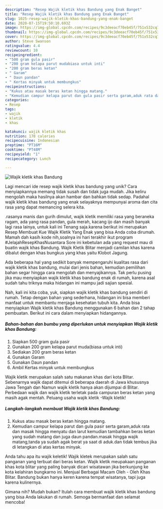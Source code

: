 ```yaml
---
description: "Resep Wajik kletik khas Bandung yang Enak Banget"
title: "Resep Wajik kletik khas Bandung yang Enak Banget"
slug: 1025-resep-wajik-kletik-khas-bandung-yang-enak-banget
date: 2020-07-15T19:50:10.693Z
image: https://img-global.cpcdn.com/recipes/9c3deeacf70eb45f/751x532cq70/wajik-kletik-khas-bandung-foto-resep-utama.jpg
thumbnail: https://img-global.cpcdn.com/recipes/9c3deeacf70eb45f/751x532cq70/wajik-kletik-khas-bandung-foto-resep-utama.jpg
cover: https://img-global.cpcdn.com/recipes/9c3deeacf70eb45f/751x532cq70/wajik-kletik-khas-bandung-foto-resep-utama.jpg
author: Steve Swanson
ratingvalue: 4.4
reviewcount: 10
recipeingredient:
- "500 gram gula pasir"
- "200 gram kelapa parut mudabiasa untuk inti"
- "200 gram beras ketan"
- " Garam"
- " Daun pandan"
- " Kertas minyak untuk membungkus"
recipeinstructions:
- "Kukus atau masak beras ketan hingga matang."
- "Kemudian campur kelapa parut dan gula pasir serta garam,aduk rata dan masak hingga menyatu dan larut kemudian tambahkan beras ketan yang sudah matang dan juga daun pandan.masak hingga wajik matang,tanda ya sudah agak berat ya saat di aduk.dan tidak tembus jika di letangkan di atas kertas minyak."
categories:
- Resep
tags:
- wajik
- kletik
- khas

katakunci: wajik kletik khas 
nutrition: 178 calories
recipecuisine: Indonesian
preptime: "PT16M"
cooktime: "PT48M"
recipeyield: "1"
recipecategory: Lunch

---
```



![Wajik kletik khas Bandung](https://img-global.cpcdn.com/recipes/9c3deeacf70eb45f/751x532cq70/wajik-kletik-khas-bandung-foto-resep-utama.jpg)

Lagi mencari ide resep wajik kletik khas bandung yang unik? Cara menyiapkannya memang tidak susah dan tidak juga mudah. Jika keliru mengolah maka hasilnya akan hambar dan bahkan tidak sedap. Padahal wajik kletik khas bandung yang enak selayaknya mempunyai aroma dan cita rasa yang dapat memancing selera kita.

.rasanya manis dan gurih dimulut, wajik kletik memiliki rasa yang beraneka ragam, ada yang rasa pandan, gula merah, kacang ijo dan masih banyak lagi rasa lainya, untuk kali ini Tenang saja.karena berikut ini merupakan Resep Membuat Kue Wajik Kletik Yang Enak yang bisa Anda coba dirumah. Mamah dah kasih kode nih,soalnya ini hari terakhir ikut program #JelajahResepKhasNusantara Sore ini kebetulan ada yang request mau di buatin wajik khas Bandung. Wajik Kletik Blitar menjadi camilan khas karena dibalut dengan khas bungkus yang khas yaitu Klobot Jagung.

Ada beberapa hal yang sedikit banyak mempengaruhi kualitas rasa dari wajik kletik khas bandung, mulai dari jenis bahan, kemudian pemilihan bahan segar hingga cara mengolah dan menyajikannya. Tak perlu pusing jika mau menyiapkan wajik kletik khas bandung enak di rumah, karena asal sudah tahu triknya maka hidangan ini mampu jadi sajian spesial.


Nah, kali ini kita coba, yuk, siapkan wajik kletik khas bandung sendiri di rumah. Tetap dengan bahan yang sederhana, hidangan ini bisa memberi manfaat untuk membantu menjaga kesehatan tubuh kita. Anda bisa menyiapkan Wajik kletik khas Bandung menggunakan 6 bahan dan 2 tahap pembuatan. Berikut ini cara dalam menyiapkan hidangannya.

<!--inarticleads1-->

##### Bahan-bahan dan bumbu yang diperlukan untuk menyiapkan Wajik kletik khas Bandung:

1. Siapkan 500 gram gula pasir
1. Gunakan 200 gram kelapa parut muda(biasa untuk inti)
1. Sediakan 200 gram beras ketan
1. Gunakan  Garam
1. Gunakan  Daun pandan
1. Ambil  Kertas minyak untuk membungkus


Wajik kletik merupakan salah satu makanan khas dari kota Blitar. Sebenarnya wajik dapat ditemui di beberapa daerah di Jawa khususnya Jawa Tengah dan Namun wajik kletik hanya akan dijumpai di Blitar. Perbedaan wajik dan wajik kletik terletak pada campuran beras ketan yang masih agak mentah. Peluang usaha wajik kletik -Wajik kletik! 

<!--inarticleads2-->

##### Langkah-langkah membuat Wajik kletik khas Bandung:

1. Kukus atau masak beras ketan hingga matang.
1. Kemudian campur kelapa parut dan gula pasir serta garam,aduk rata dan masak hingga menyatu dan larut kemudian tambahkan beras ketan yang sudah matang dan juga daun pandan.masak hingga wajik matang,tanda ya sudah agak berat ya saat di aduk.dan tidak tembus jika di letangkan di atas kertas minyak.


Anda tahu apa itu wajik keletik! Wajik kletek merupakan salah satu panganan yang terbuat dari beras ketan. Wajik kletik meupakaan panganan khas kota blitar yang paling banyak dicari wisatawan jika berkunjung ke kota kelahiran bungkarno ini. Menjual Berbagai Macam Oleh - Oleh Khas Blitar. Bandung bukan hanya keren karena tempat wisatanya, tapi juga karena kulinernya. 

Gimana nih? Mudah bukan? Itulah cara membuat wajik kletik khas bandung yang bisa Anda lakukan di rumah. Semoga bermanfaat dan selamat mencoba!
